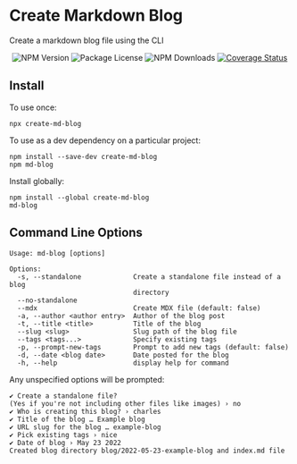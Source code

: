 # Create Markdown Blog

Create a markdown blog file using the CLI

<p align="center">
<img src="https://img.shields.io/npm/v/create-md-blog.svg" alt="NPM Version" />
<img src="https://img.shields.io/npm/l/create-md-blog.svg" alt="Package License" />
<img src="https://img.shields.io/npm/dm/create-md-blog.svg" alt="NPM Downloads" />
<a href='https://coveralls.io/github/cbebe/create-md-blog?branch=master'><img src='https://coveralls.io/repos/github/cbebe/create-md-blog/badge.svg?branch=master' alt='Coverage Status' /></a>
</p>

## Install

To use once:

```
npx create-md-blog
```

To use as a dev dependency on a particular project:

```
npm install --save-dev create-md-blog
npm md-blog
```

Install globally:

```
npm install --global create-md-blog
md-blog
```

## Command Line Options

```
Usage: md-blog [options]

Options:
  -s, --standalone             Create a standalone file instead of a blog
                               directory
  --no-standalone
  --mdx                        Create MDX file (default: false)
  -a, --author <author entry>  Author of the blog post
  -t, --title <title>          Title of the blog
  --slug <slug>                Slug path of the blog file
  --tags <tags...>             Specify existing tags
  -p, --prompt-new-tags        Prompt to add new tags (default: false)
  -d, --date <blog date>       Date posted for the blog
  -h, --help                   display help for command
```

Any unspecified options will be prompted:

```
✔ Create a standalone file?
(Yes if you're not including other files like images) › no
✔ Who is creating this blog? › charles
✔ Title of the blog … Example blog
✔ URL slug for the blog … example-blog
✔ Pick existing tags › nice
✔ Date of blog › May 23 2022
Created blog directory blog/2022-05-23-example-blog and index.md file
```
